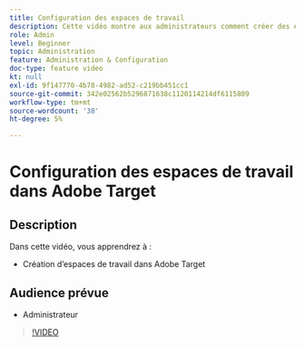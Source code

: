 ```yaml
---
title: Configuration des espaces de travail
description: Cette vidéo montre aux administrateurs comment créer des espaces de travail dans Adobe Target.
role: Admin
level: Beginner
topic: Administration
feature: Administration & Configuration
doc-type: feature video
kt: null
exl-id: 9f147770-4b78-4982-ad52-c219bb451cc1
source-git-commit: 342e02562b5296871638c1120114214df6115809
workflow-type: tm+mt
source-wordcount: '38'
ht-degree: 5%

---
```


# Configuration des espaces de travail dans Adobe Target

## Description

Dans cette vidéo, vous apprendrez à :

* Création d’espaces de travail dans Adobe Target

## Audience prévue

* Administrateur

>[!VIDEO](https://video.tv.adobe.com/v/19463/?quality=12)
